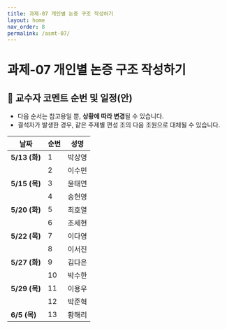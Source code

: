```yaml
---
title: 과제-07 개인별 논증 구조 작성하기
layout: home
nav_order: 8
permalink: /asmt-07/
---
```


# 과제-07 개인별 논증 구조 작성하기

## 📅 **교수자 코멘트 순번 및 일정(안)** 

- 다음 순서는 참고용일 뿐, **상황에 따라 변경**될 수 있습니다.
- 결석자가 발생한 경우, 같은 주제별 편성 조의 다음 조원으로 대체될 수 있습니다.

| **날짜**         | **순번** | **성명**   |
|------------------|----------|------------|
| **5/13 (화)**     | 1        | 박상영     |
|                  | 2        | 이수민     |
| **5/15 (목)**     | 3        | 윤태연     |
|                  | 4        | 송헌영     |
| **5/20 (화)**     | 5        | 최호열     |
|                  | 6        | 조세현     |
| **5/22 (목)**     | 7        | 이다영     |
|                  | 8        | 이서진     |
| **5/27 (화)**     | 9        | 김다은     |
|                  | 10       | 박수한     |
| **5/29 (목)**     | 11       | 이용우     |
|                  | 12       | 박준혁     |
| **6/5 (목)**     | 13       | 황해리     |